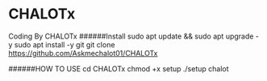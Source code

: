 # CHALOTx
Coding By CHALOTx
######Install
sudo apt update && sudo apt upgrade -y
sudo apt install -y git
git clone https://github.com/Askmechalot01/CHALOTx

######HOW TO USE
cd CHALOTx
chmod +x setup
./setup
chalot
